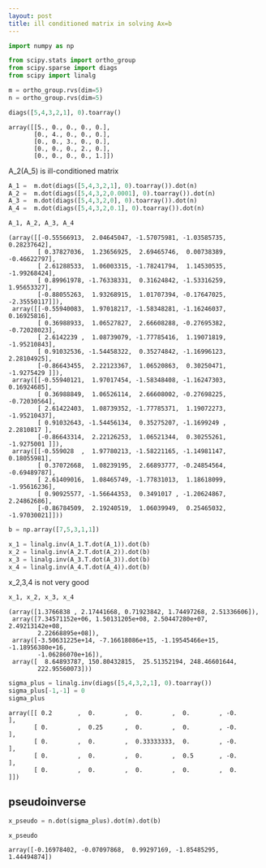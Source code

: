 ```yaml
---
layout: post
title: ill conditioned matrix in solving Ax=b
---
```


```python
import numpy as np
```


```python
from scipy.stats import ortho_group
from scipy.sparse import diags
from scipy import linalg
```


```python
m = ortho_group.rvs(dim=5)
n = ortho_group.rvs(dim=5)
```


```python
diags([5,4,3,2,1], 0).toarray()
```




    array([[5., 0., 0., 0., 0.],
           [0., 4., 0., 0., 0.],
           [0., 0., 3., 0., 0.],
           [0., 0., 0., 2., 0.],
           [0., 0., 0., 0., 1.]])



A_2(A_5) is ill-conditioned matrix


```python
A_1 =  m.dot(diags([5,4,3,2,1], 0).toarray()).dot(n)
A_2 =  m.dot(diags([5,4,3,2,0.0001], 0).toarray()).dot(n)
A_3 =  m.dot(diags([5,4,3,2,0], 0).toarray()).dot(n)
A_4 =  m.dot(diags([5,4,3,2,0.1], 0).toarray()).dot(n)
```


```python
A_1, A_2, A_3, A_4
```




    (array([[-0.55566913,  2.04645047, -1.57075981, -1.03585735,  0.28237642],
            [ 0.37827036,  1.23656925,  2.69465746,  0.00738389, -0.46622797],
            [ 2.61288533,  1.06003315, -1.78241794,  1.14530535, -1.99268424],
            [ 0.89961978, -1.76338331,  0.31624842, -1.53316259,  1.95653327],
            [-0.88055263,  1.93268915,  1.01707394, -0.17647025, -2.35550117]]),
     array([[-0.55940083,  1.97018217, -1.58348281, -1.16246037,  0.16925816],
            [ 0.36988933,  1.06527827,  2.66608288, -0.27695382, -0.72028023],
            [ 2.6142239 ,  1.08739079, -1.77785416,  1.19071819, -1.95210843],
            [ 0.91032536, -1.54458322,  0.35274842, -1.16996123,  2.28104925],
            [-0.86643455,  2.22123367,  1.06520863,  0.30250471, -1.9275429 ]]),
     array([[-0.55940121,  1.97017454, -1.58348408, -1.16247303,  0.16924685],
            [ 0.36988849,  1.06526114,  2.66608002, -0.27698225, -0.72030564],
            [ 2.61422403,  1.08739352, -1.77785371,  1.19072273, -1.95210437],
            [ 0.91032643, -1.54456134,  0.35275207, -1.1699249 ,  2.2810817 ],
            [-0.86643314,  2.22126253,  1.06521344,  0.30255261, -1.9275001 ]]),
     array([[-0.559028  ,  1.97780213, -1.58221165, -1.14981147,  0.18055981],
            [ 0.37072668,  1.08239195,  2.66893777, -0.24854564, -0.69489787],
            [ 2.61409016,  1.08465749, -1.77831013,  1.18618099, -1.95616236],
            [ 0.90925577, -1.56644353,  0.3491017 , -1.20624867,  2.24862686],
            [-0.86784509,  2.19240519,  1.06039949,  0.25465032, -1.97030021]]))




```python
b = np.array([7,5,3,1,1])
```


```python
x_1 = linalg.inv(A_1.T.dot(A_1)).dot(b)
x_2 = linalg.inv(A_2.T.dot(A_2)).dot(b)
x_3 = linalg.inv(A_3.T.dot(A_3)).dot(b)
x_4 = linalg.inv(A_4.T.dot(A_4)).dot(b)
```

x_2,3,4 is not very good


```python
x_1, x_2, x_3, x_4
```




    (array([1.3766838 , 2.17441668, 0.71923842, 1.74497268, 2.51336606]),
     array([7.34571152e+06, 1.50131205e+08, 2.50447280e+07, 2.49213142e+08,
            2.22668895e+08]),
     array([-3.50631225e+14, -7.16618086e+15, -1.19545466e+15, -1.18956380e+16,
            -1.06286070e+16]),
     array([  8.64893787, 150.80432815,  25.51352194, 248.46601644,
            222.95560073]))




```python
sigma_plus = linalg.inv(diags([5,4,3,2,1], 0).toarray())
sigma_plus[-1,-1] = 0
sigma_plus
```




    array([[ 0.2       ,  0.        ,  0.        ,  0.        , -0.        ],
           [ 0.        ,  0.25      ,  0.        ,  0.        , -0.        ],
           [ 0.        ,  0.        ,  0.33333333,  0.        , -0.        ],
           [ 0.        ,  0.        ,  0.        ,  0.5       , -0.        ],
           [ 0.        ,  0.        ,  0.        ,  0.        ,  0.        ]])



## pseudoinverse


```python
x_pseudo = n.dot(sigma_plus).dot(m).dot(b)
```


```python
x_pseudo
```




    array([-0.16978402, -0.07097868,  0.99297169, -1.85485295,  1.44494874])

